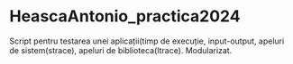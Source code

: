 # HeascaAntonio_practica2024
Script pentru testarea unei aplicații(timp de execuție, input-output, apeluri de sistem(strace), apeluri de biblioteca(ltrace). Modularizat.
